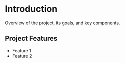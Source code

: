 # Introduction

Overview of the project, its goals, and key components.

## Project Features
- Feature 1
- Feature 2